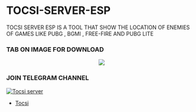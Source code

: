 # TOCSI-SERVER-ESP
TOCSI SERVER ESP IS A TOOL THAT SHOW THE LOCATION OF ENEMIES OF GAMES LIKE PUBG , BGMI , FREE-FIRE AND PUBG LITE 


### TAB ON IMAGE FOR DOWNLOAD 

<p align="center"><a href="https://telegram.me/TOCSISERVER"><img src="https://te.legra.ph/file/c6e1041c6c9a12913f57a.png"></a></p>


### JOIN TELEGRAM CHANNEL 
[![Tocsi server](https://te.legra.ph/file/8f9d2a593854d0c736201.png)](https://telegram.me/TOCSISERVER)

- [Tocsi](https://telegram.me/fridayxd)
